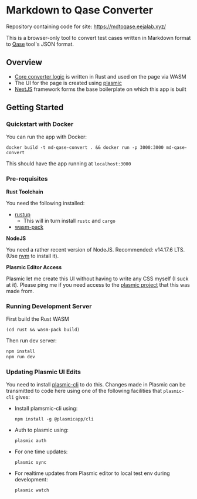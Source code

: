 # Markdown to Qase Converter

Repository containing code for site: https://mdtoqase.eejalab.xyz/

This is a browser-only tool to convert test cases written in Markdown format to [Qase](https://qase.io/) tool's JSON format.

## Overview

- [Core converter logic](https://github.com/balajeerc/md-qase-converter-ui/tree/main/rust) is written in Rust and used on the page via WASM
- The UI for the page is created using [plasmic](https://www.plasmic.app/)
- [NextJS](https://nextjs.org/) framework forms the base boilerplate on which this app is built

## Getting Started

### Quickstart with Docker

You can run the app with Docker:

```
docker build -t md-qase-convert . && docker run -p 3000:3000 md-qase-convert
```

This should have the app running at `localhost:3000`

### Pre-requisites

__Rust Toolchain__

You need the following installed:

- [rustup](https://rustup.rs/)
  - This will in turn install `rustc` and `cargo`
- [wasm-pack](https://rustwasm.github.io/wasm-pack/)

__NodeJS__

You need a rather recent version of NodeJS. Recommended: v14.17.6 LTS. (Use [nvm](https://github.com/nvm-sh/nvm) to install it). 

__Plasmic Editor Access__

Plasmic let me create this UI without having to write any CSS myself (I suck at it).
Please ping me if you need access to the [plasmic project](https://studio.plasmic.app/projects/sDj2ruLAFhmZZDvF4NRj4P) that this was made from.

### Running Development Server

First build the Rust WASM

```
(cd rust && wasm-pack build)
```

Then run dev server:

```bash
npm install
npm run dev
```

### Updating Plasmic UI Edits

You need to install [plasmic-cli](https://docs.plasmic.app/learn/cli/) to do this.
Changes made in Plasmic can be transmitted to code here using one of the following facilities that `plasmic-cli` gives:

- Install plamsmic-cli using:

  ```
  npm install -g @plasmicapp/cli
  ```

- Auth to plasmic using:

  ```
  plasmic auth
  ```

- For one time updates:

  ```
  plasmic sync
  ```

- For realtime updates from Plasmic editor to local test env during development:

  ```
  plasmic watch
  ```
